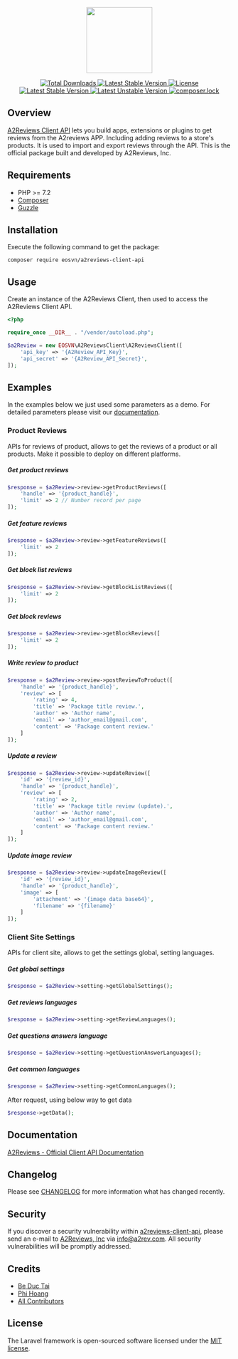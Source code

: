 <p align="center">
<a href="https://a2rev.com" target="_blank">
<img src="https://a2rev.com/_nuxt/img/f463df2.svg" height="148">
</a>
</p>


<p align="center">
<a href="https://packagist.org/packages/eosvn/a2reviews-client-api">
<img src="https://img.shields.io/packagist/dt/eosvn/a2reviews-client-api" alt="Total Downloads">
</a>
<a href="https://packagist.org/packages/eosvn/a2reviews-client-api">
<img src="https://img.shields.io/packagist/v/eosvn/a2reviews-client-api" alt="Latest Stable Version">
</a>
<a href="https://packagist.org/packages/eosvn/a2reviews-client-api">
<img src="https://img.shields.io/packagist/l/eosvn/a2reviews-client-api" alt="License">
</a>
<a href="https://packagist.org/packages/eosvn/a2reviews-client-api">
<img src="https://poser.pugx.org/eosvn/a2reviews-client-api/v/stable" alt="Latest Stable Version">
</a>
<a href="https://packagist.org/packages/eosvn/a2reviews-client-api">
<img src="https://poser.pugx.org/eosvn/a2reviews-client-api/v/unstable" alt="Latest Unstable Version">
</a>
<a href="https://packagist.org/packages/eosvn/a2reviews-client-api">
<img src="https://poser.pugx.org/eosvn/a2reviews-client-api/composerlock" alt="composer.lock">
</a>
</p>

## Overview

[A2Reviews Client API](https://github.com/eosvn/a2reviews-client-api) lets you build apps, extensions or plugins to get reviews from the A2reviews APP. Including adding reviews to a store's products. It is used to import and export reviews through the API. This is the official package built and developed by A2Reviews, Inc.

## Requirements

* PHP >= 7.2
* [Composer](https://getcomposer.org/download/)
* [Guzzle](https://guzzle.readthedocs.io/en/latest/overview.html#requirements)

## Installation

Execute the following command to get the package:

```console
composer require eosvn/a2reviews-client-api
```

## Usage

Create an instance of the A2Reviews Client, then used to access the A2Reviews Client API.

```php
<?php

require_once __DIR__ . "/vendor/autoload.php";

$a2Review = new EOSVN\A2ReviewsClient\A2ReviewsClient([
    'api_key' => '{A2Review_API_Key}',
    'api_secret' => '{A2Review_API_Secret}',
]);
```

## Examples

In the examples below we just used some parameters as a demo. For detailed parameters please visit our [documentation](https://api.a2rev.com).

### Product Reviews

APIs for reviews of product, allows to get the reviews of a product or all products. Make it possible to deploy on different platforms.

##### Get product reviews

```php
$response = $a2Review->review->getProductReviews([
    'handle' => '{product_handle}',
    'limit' => 2 // Number record per page
]);
```

##### Get feature reviews

```php
$response = $a2Review->review->getFeatureReviews([
    'limit' => 2
]);
```

##### Get block list reviews

```php
$response = $a2Review->review->getBlockListReviews([
    'limit' => 2
]);
```

##### Get block reviews

```php
$response = $a2Review->review->getBlockReviews([
    'limit' => 2
]);
```

##### Write review to product

```php
$response = $a2Review->review->postReviewToProduct([
    'handle' => '{product_handle}',
    'review' => [
        'rating' => 4,
        'title' => 'Package title review.',
        'author' => 'Author name',
        'email' => 'author_email@gmail.com',
        'content' => 'Package content review.'
    ]
]);
```

##### Update a review

```php
$response = $a2Review->review->updateReview([
    'id' => '{review_id}',
    'handle' => '{product_handle}',
    'review' => [
        'rating' => 2,
        'title' => 'Package title review (update).',
        'author' => 'Author name',
        'email' => 'author_email@gmail.com',
        'content' => 'Package content review.'
    ]
]);
```

##### Update image review

```php
$response = $a2Review->review->updateImageReview([
    'id' => '{review_id}',
    'handle' => '{product_handle}',
    'image' => [
        'attachment' => '{image data base64}',
        'filename' => '{filename}'
    ]
]);
```

### Client Site Settings

APIs for client site, allows to get the settings global, setting languages.

##### Get global settings

```php
$response = $a2Review->setting->getGlobalSettings();
```

##### Get reviews languages

```php
$response = $a2Review->setting->getReviewLanguages();
```

##### Get questions answers language

```php
$response = $a2Review->setting->getQuestionAnswerLanguages();
```

##### Get common languages
 
```php
$response = $a2Review->setting->getCommonLanguages();
```

After request, using below way to get data

```php
$response->getData();
```

## Documentation

[A2Reviews - Official Client API Documentation](https://api.a2rev.com)

## Changelog

Please see [CHANGELOG](CHANGELOG.md) for more information what has changed recently.

## Security

If you discover a security vulnerability within [a2reviews-client-api](https://github.com/eosvn/a2reviews-client-api), please send an e-mail to [A2Reviews, Inc](https://github.com/eosvn) via [info@a2rev.com](mailto:info@a2rev.com). All security vulnerabilities will be promptly addressed.

## Credits

- [Be Duc Tai](https://github.com/eosvn)
- [Phi Hoang](https://github.com/hoangphidev)
- [All Contributors](../../contributors)

## License

The Laravel framework is open-sourced software licensed under the [MIT license](https://opensource.org/licenses/MIT).
